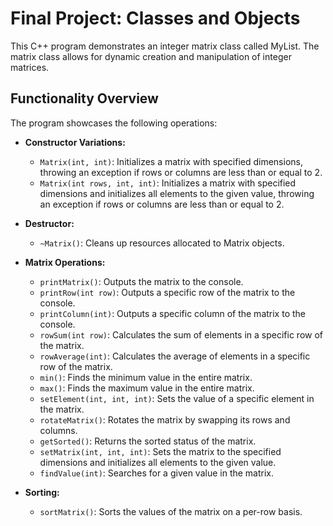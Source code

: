 # Final Project: Classes and Objects

This C++ program demonstrates an integer matrix class called MyList. The matrix class allows for dynamic creation and manipulation of integer matrices.

## Functionality Overview

The program showcases the following operations:

- **Constructor Variations:**
    - `Matrix(int, int)`: Initializes a matrix with specified dimensions, throwing an exception if rows or columns are less than or equal to 2.
    - `Matrix(int rows, int, int)`: Initializes a matrix with specified dimensions and initializes all elements to the given value, throwing an exception if rows or columns are less than or equal to 2.

- **Destructor:**
    - `~Matrix()`: Cleans up resources allocated to Matrix objects.

- **Matrix Operations:**
    - `printMatrix()`: Outputs the matrix to the console.
    - `printRow(int row)`: Outputs a specific row of the matrix to the console.
    - `printColumn(int)`: Outputs a specific column of the matrix to the console.
    - `rowSum(int row)`: Calculates the sum of elements in a specific row of the matrix.
    - `rowAverage(int)`: Calculates the average of elements in a specific row of the matrix.
    - `min()`: Finds the minimum value in the entire matrix.
    - `max()`: Finds the maximum value in the entire matrix.
    - `setElement(int, int, int)`: Sets the value of a specific element in the matrix.
    - `rotateMatrix()`: Rotates the matrix by swapping its rows and columns.
    - `getSorted()`: Returns the sorted status of the matrix.
    - `setMatrix(int, int, int)`: Sets the matrix to the specified dimensions and initializes all elements to the given value.
    - `findValue(int)`: Searches for a given value in the matrix.

- **Sorting:**
    - `sortMatrix()`: Sorts the values of the matrix on a per-row basis.
